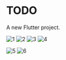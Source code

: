 # TODO

A new Flutter project.

![1](https://user-images.githubusercontent.com/37985055/155850802-1539f708-1262-4527-8628-296ff1b3d985.jpeg)  ![2](https://user-images.githubusercontent.com/37985055/155850801-3050f597-59ca-4a44-b03d-586e00be35d6.jpeg)
![3](https://user-images.githubusercontent.com/37985055/155850800-b74a2caf-aac9-43f7-bfc2-f9e70ddee369.jpeg)  ![4](https://user-images.githubusercontent.com/37985055/155850798-bdaba92c-8c67-4bb8-b23a-aab08214e923.jpeg)

![5](https://user-images.githubusercontent.com/37985055/155850799-56a7e5ff-fadf-461b-9ab2-0ddb0be65014.jpeg) ![6](https://user-images.githubusercontent.com/37985055/155850797-a53cfa75-c1d0-479c-bd23-7391cc24a0ed.jpeg)  
